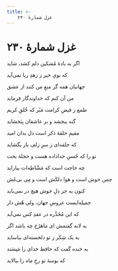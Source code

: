 ```yaml
---
title: >-
    غزل شمارهٔ ۲۳۰
---
```

# غزل شمارهٔ ۲۳۰

<div class="b" id="bn1"><div class="m1"><p>اگر به بادهٔ مُشکین دلم کشد، شاید</p></div>
<div class="m2"><p>که بویِ خیر ز زهدِ ریا نمی‌آید</p></div></div>
<div class="b" id="bn2"><div class="m1"><p>جهانیان همه گر منعِ من کنند از عشق</p></div>
<div class="m2"><p>من آن کنم که خداوندگار فرماید</p></div></div>
<div class="b" id="bn3"><div class="m1"><p>طمع ز فیضِ کرامت مَبُر که خُلقِ کریم</p></div>
<div class="m2"><p>گنه ببخشد و بر عاشقان بِبَخشاید</p></div></div>
<div class="b" id="bn4"><div class="m1"><p>مقیمِ حلقهٔ ذکر است دل بدان امید</p></div>
<div class="m2"><p>که حلقه‌ای ز سرِ زلفِ یار بگشاید</p></div></div>
<div class="b" id="bn5"><div class="m1"><p>تو را که حُسنِ خداداده هست و حجلهٔ بخت</p></div>
<div class="m2"><p>چه حاجت است که مَشّاطِه‌ات بیاراید</p></div></div>
<div class="b" id="bn6"><div class="m1"><p>چمن خوش است و هوا دلکَش است و مِی بی‌غَش</p></div>
<div class="m2"><p>کنون به جز دلِ خوش هیچ در نمی‌باید</p></div></div>
<div class="b" id="bn7"><div class="m1"><p>جمیله‌ایست عروسِ جهان، ولی هُش دار</p></div>
<div class="m2"><p>که این مُخَدَّره در عقدِ کس نمی‌آید</p></div></div>
<div class="b" id="bn8"><div class="m1"><p>به لابه گفتمش ای ماهرُخ چه باشد اگر</p></div>
<div class="m2"><p>به یک شِکَر ز تو دلخسته‌ای بیاساید</p></div></div>
<div class="b" id="bn9"><div class="m1"><p>به خنده گفت که حافظ خدای را مَپسَند</p></div>
<div class="m2"><p>که بوسهٔ تو رخِ ماه را بیالاید</p></div></div>
